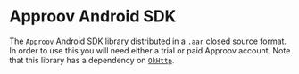 # Approov Android SDK

The [`Approov`](https://www.approov.io) Android SDK library distributed in a `.aar` closed source format. In order to use this you will need either a trial or paid Approov account. Note that this library has a dependency on [`OkHttp`](https://square.github.io/okhttp/).

